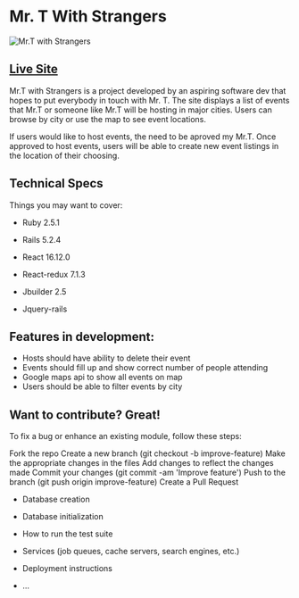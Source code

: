 # Mr. T With Strangers
![Mr.T with Strangers](https://github.com/ankitspatel1145/mrTwithStrangers/blob/master/app/assets/images/logo.png "Mr.T with Strangers")
## [Live Site](https://mr-t-with-strangers.herokuapp.com/ "Mr.T with Strangers")

Mr.T with Strangers is a project developed by an aspiring software dev that hopes to put everybody in touch with Mr. T.
The site displays a list of events that Mr.T or someone like Mr.T will be hosting in major cities. Users can browse by city or use the map to see event locations. 

If users would like to host events, the need to be aproved my Mr.T. Once approved to host events, users will be able to create new event listings in the location of their choosing. 

## Technical Specs

Things you may want to cover:

* Ruby 2.5.1

* Rails 5.2.4

* React 16.12.0

* React-redux 7.1.3

* Jbuilder 2.5

* Jquery-rails

## Features in development:

* Hosts should have ability to delete their event
* Events should fill up and show correct number of people attending
* Google maps api to show all events on map
* Users should be able to filter events by city

## Want to contribute? Great!

To fix a bug or enhance an existing module, follow these steps:

Fork the repo
Create a new branch (git checkout -b improve-feature)
Make the appropriate changes in the files
Add changes to reflect the changes made
Commit your changes (git commit -am 'Improve feature')
Push to the branch (git push origin improve-feature)
Create a Pull Request



* Database creation

* Database initialization

* How to run the test suite

* Services (job queues, cache servers, search engines, etc.)

* Deployment instructions

* ...
 
